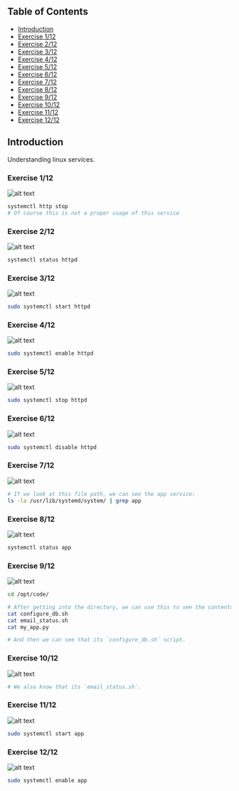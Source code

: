 ## Table of Contents

- [Introduction](#introduction)
- [Exercise 1/12](#exercise-112)
- [Exercise 2/12](#exercise-212)
- [Exercise 3/12](#exercise-312)
- [Exercise 4/12](#exercise-412)
- [Exercise 5/12](#exercise-512)
- [Exercise 6/12](#exercise-612)
- [Exercise 7/12](#exercise-712)
- [Exercise 8/12](#exercise-812)
- [Exercise 9/12](#exercise-912)
- [Exercise 10/12](#exercise-1012)
- [Exercise 11/12](#exercise-1112)
- [Exercise 12/12](#exercise-1212)


##  Introduction

Understanding linux services.

### Exercise 1/12

![alt text](image-1.png)

```bash
systemctl http stop
# Of course this is not a proper usage of this service
```
### Exercise 2/12

![alt text](image-2.png)

```bash
systemctl status httpd
```
### Exercise 3/12
![alt text](image-3.png)

```bash
sudo systemctl start httpd
```
### Exercise 4/12
![alt text](image-4.png)
```bash
sudo systemctl enable httpd 
```
### Exercise 5/12
![alt text](image-5.png)
```bash
sudo systemctl stop httpd
```
### Exercise 6/12
![alt text](image-6.png)
```bash
sudo systemctl disable httpd
```
### Exercise 7/12
![alt text](image-7.png)
```bash
# If we look at this file path, we can see the app service:
ls -la /usr/lib/systemd/system/ | grep app
```
### Exercise 8/12
![alt text](image-8.png)
```bash
systemctl status app
```
### Exercise 9/12
![alt text](image-9.png)
```bash
cd /opt/code/ 

# After getting into the directory, we can use this to see the contents of each file:
cat configure_db.sh
cat email_status.sh
cat my_app.py

# And then we can see that its `configure_db.sh` script.
```
### Exercise 10/12
![alt text](image-10.png)
```bash
# We also know that its `email_status.sh`.
```
### Exercise 11/12
![alt text](image-11.png)
```bash
sudo systemctl start app 
```
### Exercise 12/12
![alt text](image-12.png)
```bash
sudo systemctl enable app
```